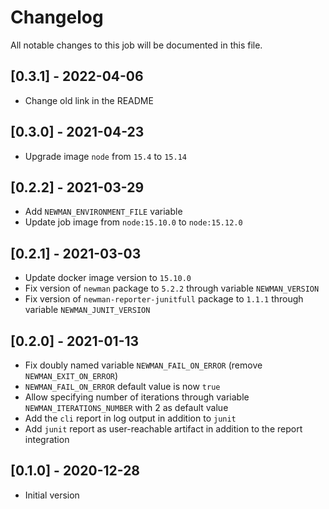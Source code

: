 # Changelog
All notable changes to this job will be documented in this file.

## [0.3.1] - 2022-04-06
* Change old link in the README

## [0.3.0] - 2021-04-23
* Upgrade image `node` from `15.4` to `15.14`

## [0.2.2] - 2021-03-29
* Add `NEWMAN_ENVIRONMENT_FILE` variable
* Update job image from `node:15.10.0` to `node:15.12.0`

## [0.2.1] - 2021-03-03
* Update docker image version to `15.10.0`
* Fix version of `newman` package to `5.2.2` through variable `NEWMAN_VERSION`
* Fix version of `newman-reporter-junitfull` package to `1.1.1` through variable `NEWMAN_JUNIT_VERSION`

## [0.2.0] - 2021-01-13
* Fix doubly named variable `NEWMAN_FAIL_ON_ERROR` (remove `NEWMAN_EXIT_ON_ERROR`)
* `NEWMAN_FAIL_ON_ERROR` default value is now `true`
* Allow specifying number of iterations through variable `NEWMAN_ITERATIONS_NUMBER` with 2 as default value
* Add the `cli` report in log output in addition to `junit`
* Add `junit` report as user-reachable artifact in addition to the report integration

## [0.1.0] - 2020-12-28
* Initial version